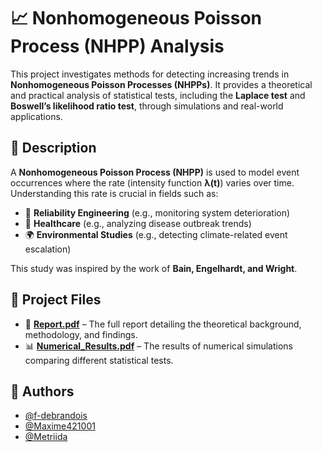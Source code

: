 # 📈 Nonhomogeneous Poisson Process (NHPP) Analysis  

This project investigates methods for detecting increasing trends in **Nonhomogeneous Poisson Processes (NHPPs)**. It provides a theoretical and practical analysis of statistical tests, including the **Laplace test** and **Boswell’s likelihood ratio test**, through simulations and real-world applications.  

## 📖 Description  

A **Nonhomogeneous Poisson Process (NHPP)** is used to model event occurrences where the rate (intensity function **λ(t)**) varies over time. Understanding this rate is crucial in fields such as:  
- 🔧 **Reliability Engineering** (e.g., monitoring system deterioration)  
- 🏥 **Healthcare** (e.g., analyzing disease outbreak trends)  
- 🌍 **Environmental Studies** (e.g., detecting climate-related event escalation)  

This study was inspired by the work of **Bain, Engelhardt, and Wright**.  

## 📄 Project Files  

- 📜 **[Report.pdf](./Report.pdf)** – The full report detailing the theoretical background, methodology, and findings.  
- 📊 **[Numerical_Results.pdf](./Numerical_Results.pdf)** – The results of numerical simulations comparing different statistical tests.  

## 👥 Authors  

- [@f-debrandois](https://github.com/f-debrandois)  
- [@Maxime421001](https://github.com/Maxime421001)  
- [@Metriida](https://github.com/Metriida)  
